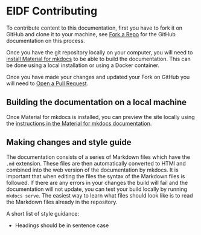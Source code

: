 # EIDF Contributing

To contribute content to this documentation, first you have to fork it
on GitHub and clone it to your machine, see [Fork a
Repo](https://help.github.com/articles/fork-a-repo/) for the GitHub
documentation on this process.

Once you have the git repository locally on your computer, you will need
to [install Material for mkdocs](https://squidfunk.github.io/mkdocs-material/getting-started/)
to be able to build the documentation. This can be done using a local installation
or using a Docker container.

Once you have made your changes and updated your Fork on GitHub you will
need to [Open a Pull
Request](https://help.github.com/articles/using-pull-requests/).

## Building the documentation on a local machine

Once Material for mkdocs is installed, you can preview the site locally using the
[instructions in the Material for mkdocs documentation](https://squidfunk.github.io/mkdocs-material/creating-your-site/#previewing-as-you-write).

## Making changes and style guide

The documentation consists of a series of Markdown files which have the `.md`
extension. These files are then automatically converted to HTMl and
combined into the web version of the documentation by mkdocs. It is
important that when editing the files the syntax of the Markdown files is
followed. If there are any errors in your changes the build will fail
and the documentation will not update, you can test your build locally
by running `mkdocs serve`. The easiest way to learn what files should look
like is to read the Markdown files already in the repository.

A short list of style guidance:

- Headings should be in sentence case
